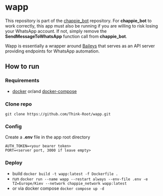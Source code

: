 # wapp

This repository is part of the [chappie_bot](https://github.com/Think-Root/chappie_bot) repository. For **chappie_bot** to work correctly, this app must also be running if you are willing to risk losing your WhatsApp account. If not, simply remove the **SendMessageToWhatsApp** function call from **chappie_bot**.

Wapp is essentially a wrapper around [Baileys](https://github.com/WhiskeySockets/Baileys/) that serves as an API server providing endpoints for WhatsApp automation.

## How to run

### Requirements

- [docker](https://docs.docker.com/engine/install/) or/and [docker-compose](https://docs.docker.com/compose/install/)


### Clone repo

```shell
git clone https://github.com/Think-Root/wapp.git
```

### Config

Create a **.env** file in the app root directory

```properties
AUTH_TOKEN=<your bearer token>
PORT=<server port, 3000 if leave empty>
```

### Deploy

- build `docker build -t wapp:latest -f Dockerfile .`
- run `docker run --name wapp --restart always --env-file .env -e TZ=Europe/Kiev --network chappie_network wapp:latest`
- or via docker compose `docker compose up -d`